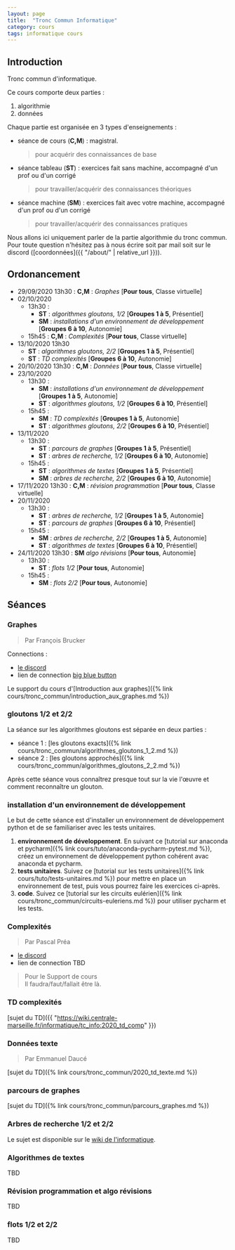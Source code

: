 ```yaml
---
layout: page
title:  "Tronc Commun Informatique"
category: cours
tags: informatique cours 
---
```


## Introduction

Tronc commun d'informatique. 

Ce cours comporte deux parties :
  
  1. algorithmie
  2. données

Chaque partie est organisée en 3 types d'enseignements :

  - séance de cours (**C,M**) : magistral.
    > pour acquérir  des connaissances de base
  - séance tableau (**ST**) : exercices fait sans machine, accompagné d'un prof ou d'un corrigé
    > pour travailler/acquérir des connaissances théoriques
  - séance machine (**SM**) : exercices fait avec votre machine, accompagné d'un prof ou d'un corrigé
    > pour travailler/acquérir des connaissances pratiques

Nous allons ici uniquement parler de la partie algorithmie du tronc commun. Pour toute question n'hésitez pas à nous écrire soit par mail soit sur le discord ([coordonnées]({{ "/about/" | relative_url }})).


## Ordonancement


  - 29/09/2020 13h30 : **C,M** : *Graphes* [**Pour tous**, Classe virtuelle]
  - 02/10/2020 
      - 13h30 :
        - **ST** : *algorithmes gloutons, 1/2* [**Groupes 1 à 5**, Présentiel]
        - **SM** : *installations d'un environnement de développement* [**Groupes 6 à 10**, Autonomie]
      - 15h45 : **C,M** : *Complexités* [**Pour tous**, Classe virtuelle]
  - 13/10/2020 13h30 
      - **ST** : *algorithmes gloutons, 2/2* [**Groupes 1 à 5**, Présentiel]
      - **ST** : *TD complexités* [**Groupes 6 à 10**, Autonomie]
  - 20/10/2020 13h30 : **C,M** : *Données* [**Pour tous**, Classe virtuelle]
  - 23/10/2020 
      - 13h30 :
        - **SM** : *installations d'un environnement de développement* [**Groupes 1 à 5**, Autonomie]
        - **ST** : *algorithmes gloutons, 1/2* [**Groupes 6 à 10**, Présentiel]
      - 15h45 : 
        - **SM** : *TD complexités* [**Groupes 1 à 5**, Autonomie]
        - **ST** : *algorithmes gloutons, 2/2* [**Groupes 6 à 10**, Présentiel]
  - 13/11/2020 
      - 13h30 :
        - **ST** : *parcours de graphes* [**Groupes 1 à 5**, Présentiel]
        - **ST** : *arbres de recherche, 1/2* [**Groupes 6 à 10**, Autonomie]
      - 15h45 : 
        - **ST** : *algorithmes de textes* [**Groupes 1 à 5**, Présentiel]
        - **SM** : *arbres de recherche, 2/2* [**Groupes 6 à 10**, Autonomie]
  - 17/11/2020 13h30 : **C,M** : *révision programmation* [**Pour tous**, Classe virtuelle]
  - 20/11/2020 
      - 13h30 :
        - **ST** : *arbres de recherche, 1/2* [**Groupes 1 à 5**, Autonomie]
        - **ST** : *parcours de graphes* [**Groupes 6 à 10**,  Présentiel]
      - 15h45 : 
        - **SM** : *arbres de recherche, 2/2* [**Groupes 1 à 5**, Autonomie]
        - **ST** : *algorithmes de textes* [**Groupes 6 à 10**,  Présentiel]
  - 24/11/2020 13h30 : **SM** *algo révisions* [**Pour tous**, Autonomie]
      - 13h30 :
        - **ST** : *flots 1/2* [**Pour tous**, Autonomie]
      - 15h45 : 
        - **SM** : *flots 2/2* [**Pour tous**, Autonomie]
  
        
## Séances


### Graphes

> Par François Brucker 

Connections :

  - [le discord](https://discord.gg/4UkDeAT)
  - lien de connection [big blue button](https://moodle.centrale-marseille.fr/mod/bigbluebuttonbn/view.php?id=11017) 


Le support du cours d'[Introduction aux graphes]({% link cours/tronc_commun/introduction_aux_graphes.md %})

### gloutons 1/2 et 2/2

La séance sur les algorithmes gloutons est séparée en deux parties :

  - séance 1 : [les gloutons exacts]({% link cours/tronc_commun/algorithmes_gloutons_1_2.md %})
  - séance 2 : [les gloutons approchés]({% link cours/tronc_commun/algorithmes_gloutons_2_2.md %})


Après cette séance vous connaîtrez presque tout sur la vie l'œuvre et comment reconnaître un glouton.

### installation d'un environnement de développement

Le but de cette séance est d'installer un environnement de développement python et de se familiariser avec les tests unitaires.

  1. **environnement de développement**. En suivant ce [tutorial sur anaconda et pycharm]({% link cours/tuto/anaconda-pycharm-pytest.md %}), créez un environnement de développement python cohérent avac anaconda et pycharm.
  2. **tests unitaires**. Suivez ce [tutorial sur les tests unitaires]({% link cours/tuto/tests-unitaires.md %}) pour mettre en place un environnement de test, puis vous pourrez faire les exercices ci-après.
  3. **code**. Suivez ce [tutorial sur les circuits eulérien]({% link cours/tronc_commun/circuits-euleriens.md %}) pour utiliser pycharm et les tests.

### Complexités

> Par Pascal Préa

  - [le discord](https://discord.gg/4UkDeAT)
  - lien de connection TBD

> Pour le Support de cours  
> Il faudra/faut/fallait être là.

### TD complexités

[sujet du TD]({{ "https://wiki.centrale-marseille.fr/informatique/tc_info:2020_td_comp" }})

### Données texte

> Par Emmanuel Daucé

[sujet du TD]({% link cours/tronc_commun/2020_td_texte.md %})

### parcours de graphes

[sujet du TD]({% link cours/tronc_commun/parcours_graphes.md %})

### Arbres de recherche 1/2 et 2/2

Le sujet est disponible sur le [wiki de l'informatique](https://wiki.centrale-marseille.fr/informatique/tc_info:2020_td-tp_abr).

### Algorithmes de textes

TBD

### Révision programmation et algo révisions

TBD

### flots 1/2 et 2/2

TBD



  
